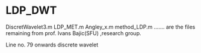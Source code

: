 # LDP_DWT

DiscretWavelet3.m 
LDP_MET.m
Angley_x.m
method_LDP.m .......  are the files
remaining from prof. Ivans Bajic(SFU) ,research group.

Line no. 79 onwards discrete wavelet


